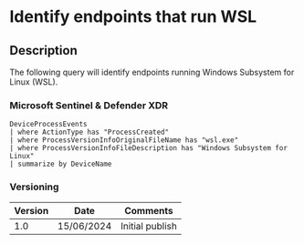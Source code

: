 # Identify endpoints that run WSL

## Description

The following query will identify endpoints running Windows Subsystem for Linux (WSL).

### Microsoft Sentinel & Defender XDR
```
DeviceProcessEvents
| where ActionType has "ProcessCreated"
| where ProcessVersionInfoOriginalFileName has "wsl.exe"
| where ProcessVersionInfoFileDescription has "Windows Subsystem for Linux"
| summarize by DeviceName
```

### Versioning
| Version       | Date          | Comments                               |
| ------------- |---------------| ---------------------------------------|
| 1.0           | 15/06/2024    | Initial publish                        |
